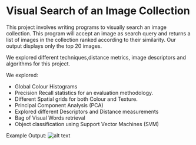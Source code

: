 # Visual Search of an Image Collection

This project involves writing programs to visually search an image collection. This program will accept an image as search query and returns a list of images in the collection ranked according to their similarity. Our output displays only the top 20 images.

We explored different techniques,distance metrics, image descriptors and algorithms for this project.

We explored:
- Global Colour Histograms
- Precision Recall statistics for an evaluation methodology.
- Different Spatial grids for both Colour and Texture.
- Principal Component Analysis (PCA)
- Explored different Descriptors and Distance measurements
- Bag of Visual Words retrieval
- Object classification using Support Vector Machines (SVM)

Example Output:
![alt text](https://github.com/Theonewhomadethings/visual_search/Outputs/Req3/SpatialGridColour3/crop.png?raw=true)

